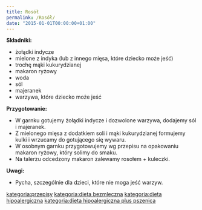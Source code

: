 ```yaml
---
title: Rosół
permalink: /Rosół/
date: "2015-01-01T00:00:00+01:00"
---
```


**Składniki:**

-   żołądki indycze
-   mielone z indyka (lub z innego mięsa, które dziecko może jeść)
-   trochę mąki kukurydzianej
-   makaron ryżowy
-   woda
-   sól
-   majeranek
-   warzywa, które dziecko może jeść

**Przygotowanie:**

-   W garnku gotujemy żołądki indycze i dozwolone warzywa, dodajemy sól i majeranek.
-   Z mielonego mięsa z dodatkiem soli i mąki kukurydzianej formujemy kulki i wrzucamy do gotującego się wywaru.
-   W osobnym garnku przygotowujemy wg przepisu na opakowaniu makaron ryżowy, który solimy do smaku.
-   Na talerzu odcedzony makaron zalewamy rosołem + kuleczki.

**Uwagi:**

-   Pycha, szczególnie dla dzieci, które nie moga jeść warzyw.

[kategoria:przepisy](/atopedia/kategoria:przepisy "wikilink") [kategoria:dieta bezmleczna](/atopedia/kategoria:dieta_bezmleczna "wikilink") [kategoria:dieta hipoalergiczna](/atopedia/kategoria:dieta_hipoalergiczna "wikilink") [kategoria:dieta hipoalergiczna plus pszenica](/atopedia/kategoria:dieta_hipoalergiczna_plus_pszenica "wikilink")